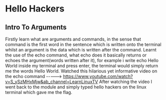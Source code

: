 # Hello Hackers
## Intro To Arguments
Firstly learn what are arguments and commands, in the sense that command is the first word in the sentence which is written onto the terminal whilst an argument is the data which is written after the command.
Learnt the use of the echo command, what echo does it basically returns or echoes the argument(words written after it), for example i write echo Hello World inside my terminal and press enter, the terminal would simply return me the words Hello World. Watched this hilarious yet informative video on the echo command -----> https://www.youtube.com/watch?v=S_ySzMHxMjw&ab_channel=LearnLinuxTV
After watching the video I went back to the module and simply typed hello hackers on the linux terminal which gave me the flag.
